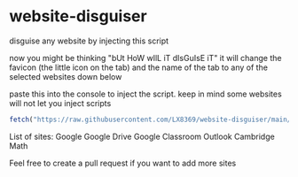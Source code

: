 # website-disguiser
disguise any website by injecting this script 

now you might be thinking "bUt HoW wIlL iT dIsGuIsE iT" it will change the favicon (the little icon on the tab) and the name of the tab to any of the selected websites down below

paste this into the console to inject the script. keep in mind some websites will not let you inject scripts

```js
fetch("https://raw.githubusercontent.com/LX8369/website-disguiser/main/script.js").then((r)=>{r.text().then((d)=>{eval(d)})})
```
List of sites:
Google
Google Drive
Google Classroom
Outlook
Cambridge Math

Feel free to create a pull request if you want to add more sites
